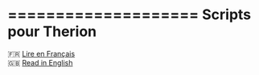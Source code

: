 ====================
Scripts pour Therion
====================

🇫🇷 [Lire en Français](scripts/README.fr.rst)  
🇬🇧 [Read in English](scripts/README.en.rst)

